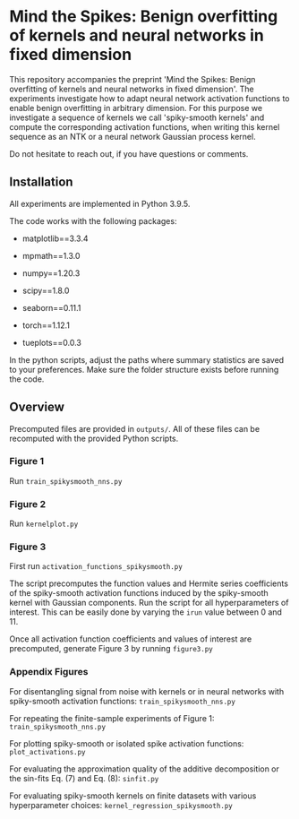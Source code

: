 # Mind the Spikes: Benign overfitting of kernels and neural networks in fixed dimension

This repository accompanies the preprint 'Mind the Spikes: Benign overfitting of kernels and neural networks in fixed dimension'. The experiments investigate how to adapt neural network activation functions to enable benign overfitting in arbitrary dimension. For this purpose we investigate a sequence of kernels we call 'spiky-smooth kernels' and compute the corresponding activation functions, when writing this kernel sequence as an NTK or a neural network Gaussian process kernel.

Do not hesitate to reach out, if you have questions or comments.

## Installation

All experiments are implemented in Python 3.9.5.

The code works with the following packages:

- matplotlib==3.3.4

- mpmath==1.3.0

- numpy==1.20.3

- scipy==1.8.0

- seaborn==0.11.1

- torch==1.12.1

- tueplots==0.0.3

In the python scripts, adjust the paths where summary statistics are saved to your preferences. Make sure the folder structure exists before running the code.

## Overview

Precomputed files are provided in `outputs/`. All of these files can be recomputed with the provided Python scripts.

### Figure 1

Run `train_spikysmooth_nns.py`

### Figure 2

Run `kernelplot.py`

### Figure 3

First run `activation_functions_spikysmooth.py`

The script precomputes the function values and Hermite series coefficients of the spiky-smooth activation functions induced by the spiky-smooth kernel with Gaussian components. Run the script for all hyperparameters of interest. This can be easily done by varying the `irun` value between 0 and 11.

Once all activation function coefficients and values of interest are precomputed, generate Figure 3 by running `figure3.py`

### Appendix Figures

For disentangling signal from noise with kernels or in neural networks with spiky-smooth activation functions: `train_spikysmooth_nns.py`

For repeating the finite-sample experiments of Figure 1: `train_spikysmooth_nns.py`

For plotting spiky-smooth or isolated spike activation functions:` plot_activations.py`

For evaluating the approximation quality of the additive decomposition or the sin-fits Eq. (7) and Eq. (8): `sinfit.py`

For evaluating spiky-smooth kernels on finite datasets with various hyperparameter choices: `kernel_regression_spikysmooth.py`
